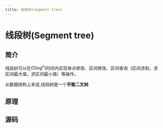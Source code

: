 ```yaml
---
title: 线段树(segment tree)
---
```


# 线段树(Segment tree)

## 简介
线段树可以在$O(log^n)$时间内实现单点修改、区间修改、区间查询（区间求和，求区间最大值，求区间最小值）等操作。

从数据结构上来说,线段树是一个**平衡二叉树**.

## 原理


## 源码
```py3

```
